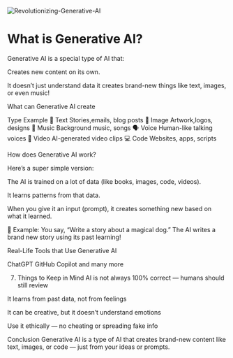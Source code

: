 
![Revolutionizing-Generative-AI](https://github.com/user-attachments/assets/c5166bb7-9587-4a3d-ac42-889ca938b5bb)



# What is Generative AI?

Generative AI is a special type of AI that:

Creates new content on its own.

It doesn’t just understand data it creates brand-new things like text, images, or even music!




What can Generative AI create


Type	                   Example
📝 Text	                 Stories,emails, blog posts
🎨 Image	               Artwork,logos, designs
🎵 Music	               Background music, songs
🗣️ Voice	               Human-like talking voices
🎥 Video	               AI-generated video clips
💻 Code	                 Websites, apps, scripts





How does Generative AI work?


Here’s a super simple version:

The AI is trained on a lot of data
(like books, images, code, videos).

It learns patterns from that data.

When you give it an input (prompt),
it creates something new based on what it learned.

🧠 Example: You say, “Write a story about a magical dog.”
The AI writes a brand new story using its past learning!




Real-Life Tools that Use Generative AI

ChatGPT
GitHub Copilot and many more




 7. Things to Keep in Mind
AI is not always 100% correct — humans should still review

It learns from past data, not from feelings

It can be creative, but it doesn’t understand emotions

Use it ethically — no cheating or spreading fake info


 
 
 
Conclusion 
Generative AI is a type of AI that creates brand-new content like text, images, or code — just from your ideas or prompts.







